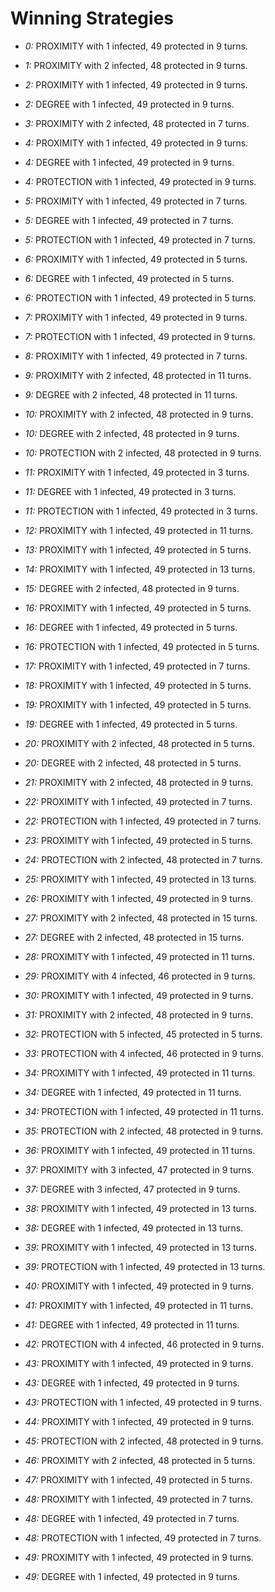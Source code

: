 # Winning Strategies

* _0:_ PROXIMITY with 1 infected, 49 protected in 9 turns.


* _1:_ PROXIMITY with 2 infected, 48 protected in 9 turns.


* _2:_ PROXIMITY with 1 infected, 49 protected in 9 turns.


* _2:_ DEGREE with 1 infected, 49 protected in 9 turns.


* _3:_ PROXIMITY with 2 infected, 48 protected in 7 turns.


* _4:_ PROXIMITY with 1 infected, 49 protected in 9 turns.


* _4:_ DEGREE with 1 infected, 49 protected in 9 turns.


* _4:_ PROTECTION with 1 infected, 49 protected in 9 turns.


* _5:_ PROXIMITY with 1 infected, 49 protected in 7 turns.


* _5:_ DEGREE with 1 infected, 49 protected in 7 turns.


* _5:_ PROTECTION with 1 infected, 49 protected in 7 turns.


* _6:_ PROXIMITY with 1 infected, 49 protected in 5 turns.


* _6:_ DEGREE with 1 infected, 49 protected in 5 turns.


* _6:_ PROTECTION with 1 infected, 49 protected in 5 turns.


* _7:_ PROXIMITY with 1 infected, 49 protected in 9 turns.


* _7:_ PROTECTION with 1 infected, 49 protected in 9 turns.


* _8:_ PROXIMITY with 1 infected, 49 protected in 7 turns.


* _9:_ PROXIMITY with 2 infected, 48 protected in 11 turns.


* _9:_ DEGREE with 2 infected, 48 protected in 11 turns.


* _10:_ PROXIMITY with 2 infected, 48 protected in 9 turns.


* _10:_ DEGREE with 2 infected, 48 protected in 9 turns.


* _10:_ PROTECTION with 2 infected, 48 protected in 9 turns.


* _11:_ PROXIMITY with 1 infected, 49 protected in 3 turns.


* _11:_ DEGREE with 1 infected, 49 protected in 3 turns.


* _11:_ PROTECTION with 1 infected, 49 protected in 3 turns.


* _12:_ PROXIMITY with 1 infected, 49 protected in 11 turns.


* _13:_ PROXIMITY with 1 infected, 49 protected in 5 turns.


* _14:_ PROXIMITY with 1 infected, 49 protected in 13 turns.


* _15:_ DEGREE with 2 infected, 48 protected in 9 turns.


* _16:_ PROXIMITY with 1 infected, 49 protected in 5 turns.


* _16:_ DEGREE with 1 infected, 49 protected in 5 turns.


* _16:_ PROTECTION with 1 infected, 49 protected in 5 turns.


* _17:_ PROXIMITY with 1 infected, 49 protected in 7 turns.


* _18:_ PROXIMITY with 1 infected, 49 protected in 5 turns.


* _19:_ PROXIMITY with 1 infected, 49 protected in 5 turns.


* _19:_ DEGREE with 1 infected, 49 protected in 5 turns.


* _20:_ PROXIMITY with 2 infected, 48 protected in 5 turns.


* _20:_ DEGREE with 2 infected, 48 protected in 5 turns.


* _21:_ PROXIMITY with 2 infected, 48 protected in 9 turns.


* _22:_ PROXIMITY with 1 infected, 49 protected in 7 turns.


* _22:_ PROTECTION with 1 infected, 49 protected in 7 turns.


* _23:_ PROXIMITY with 1 infected, 49 protected in 5 turns.


* _24:_ PROTECTION with 2 infected, 48 protected in 7 turns.


* _25:_ PROXIMITY with 1 infected, 49 protected in 13 turns.


* _26:_ PROXIMITY with 1 infected, 49 protected in 9 turns.


* _27:_ PROXIMITY with 2 infected, 48 protected in 15 turns.


* _27:_ DEGREE with 2 infected, 48 protected in 15 turns.


* _28:_ PROXIMITY with 1 infected, 49 protected in 11 turns.


* _29:_ PROXIMITY with 4 infected, 46 protected in 9 turns.


* _30:_ PROXIMITY with 1 infected, 49 protected in 9 turns.


* _31:_ PROXIMITY with 2 infected, 48 protected in 9 turns.


* _32:_ PROTECTION with 5 infected, 45 protected in 5 turns.


* _33:_ PROTECTION with 4 infected, 46 protected in 9 turns.


* _34:_ PROXIMITY with 1 infected, 49 protected in 11 turns.


* _34:_ DEGREE with 1 infected, 49 protected in 11 turns.


* _34:_ PROTECTION with 1 infected, 49 protected in 11 turns.


* _35:_ PROTECTION with 2 infected, 48 protected in 9 turns.


* _36:_ PROXIMITY with 1 infected, 49 protected in 11 turns.


* _37:_ PROXIMITY with 3 infected, 47 protected in 9 turns.


* _37:_ DEGREE with 3 infected, 47 protected in 9 turns.


* _38:_ PROXIMITY with 1 infected, 49 protected in 13 turns.


* _38:_ DEGREE with 1 infected, 49 protected in 13 turns.


* _39:_ PROXIMITY with 1 infected, 49 protected in 13 turns.


* _39:_ PROTECTION with 1 infected, 49 protected in 13 turns.


* _40:_ PROXIMITY with 1 infected, 49 protected in 9 turns.


* _41:_ PROXIMITY with 1 infected, 49 protected in 11 turns.


* _41:_ DEGREE with 1 infected, 49 protected in 11 turns.


* _42:_ PROTECTION with 4 infected, 46 protected in 9 turns.


* _43:_ PROXIMITY with 1 infected, 49 protected in 9 turns.


* _43:_ DEGREE with 1 infected, 49 protected in 9 turns.


* _43:_ PROTECTION with 1 infected, 49 protected in 9 turns.


* _44:_ PROXIMITY with 1 infected, 49 protected in 9 turns.


* _45:_ PROTECTION with 2 infected, 48 protected in 9 turns.


* _46:_ PROXIMITY with 2 infected, 48 protected in 5 turns.


* _47:_ PROXIMITY with 1 infected, 49 protected in 5 turns.


* _48:_ PROXIMITY with 1 infected, 49 protected in 7 turns.


* _48:_ DEGREE with 1 infected, 49 protected in 7 turns.


* _48:_ PROTECTION with 1 infected, 49 protected in 7 turns.


* _49:_ PROXIMITY with 1 infected, 49 protected in 9 turns.


* _49:_ DEGREE with 1 infected, 49 protected in 9 turns.


